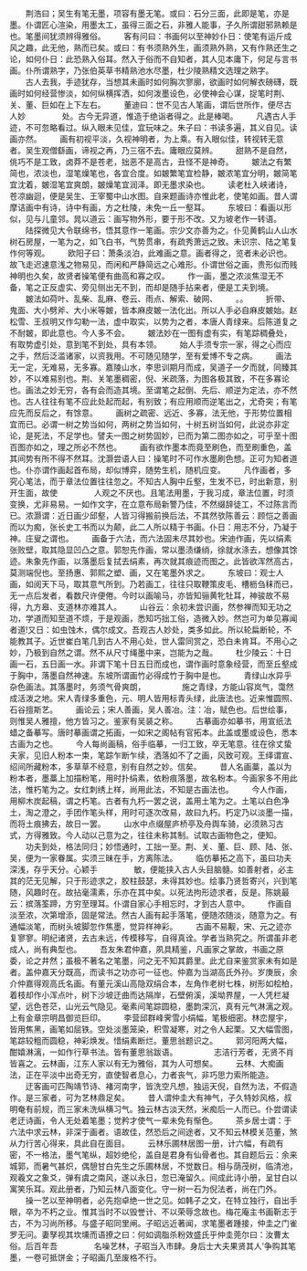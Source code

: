 <!-- { "loadSidebar": true } -->
　　荆浩曰；吴生有笔无墨，项容有墨无笔。或曰：石分三面，此即是笔，亦是墨。仆谓匠心渲染，用墨太工，虽得三面之石，非雅人能事，子久所谓甜邪熟赖是也。笔墨间犹须辨得雅俗。
　　客有问曰：书画何以至神妙仆日：使笔有运斤成风之趣，此无他，熟而已矣。或曰：有书须熟外生，画须熟外熟，又有作熟还生之论，如何仆日：此恐熟入俗耳。然入于俗而不自知者，其人见本庸下，何足与言书画。仆所谓熟字，乃张伯英草书精熟池水尽墨，杜少陵熟精文选理之熟字。
　　古人去我，手迹犹存，当想其未画时如何胸次寥廓，欲画时如何解衣磅礴，既画时如何经营惨淡，如何纵横挥洒，如何泼墨设色，必使神会心谋，捉笔时荆、关、董、巨如在上下左右。
　　董迪曰：世不见古人笔画，谓后世所作，便尽古人妙
　　
　　处。古今无异道，惟造于绝诣者得之。此是棒喝。
　　凡遇古人手迹，不可忽略看过。纵入眼未见佳，宜玩味之。朱子曰：书读多遍，其义自见。读画亦然。
　　画有初视平淡，久视神明者，为上乘。有入眼似佳，转视转无意者。吴生观僧繇画，谛视之再，乃三宿不去。庸眼应莫辨。
　　甜熟不是自然，佻巧不是工致，卤莽不是苍老，拙恶不是高古，丑怪不是神奇。
　　皴法之有繁简也，浓淡也，湿笔燥笔也，各宜合度。如皴繁笔宜检静，皴浓笔宜分明，皴简笔宜沈着，皴湿笔宜爽朗，皴燥笔宜润泽。即无墨求染也。
　　读老杜入峡诸诗，苍凉幽迴，便是吴生、王宰蜀中山水图。自来题画诗亦惟此老，使笔如画。昔人谓摩诘画中有诗，诗中有画，方之杜陵，未免一丘一壑耳。
　　东坡曰：看画以形似，见与儿童邻。晁以道云：画写物外形，要于形不改。又为坡老作一转语。
　　陆探微见大令联绵书，悟其意作一笔画。宗少文亦善为之。仆见黄鹤山人山水树石房屋，一笔为之，如飞白书，气势贯串，有疏秀萧远之致。未识宗、陆之笔复作何等观。
　　欧阳子曰：萧条淡泊，此难画之意。画者得之，览者未必识也。故飞走迟速意浅之物易见，而闲和严静简远之心难形。仆谓世俗之画，贵形似而贱神明也久矣，故贤者操笔便有曲高和寡之叹。
　　作一画，墨之浓淡焦湿无不备，笔之正反虚实、旁见侧出无不到，而却是随手拈来者，便是工夫到境。
　　皴法如荷叶、乱柴、乱麻、卷云、雨点、解索、破网、
　　。。
　　折带、鬼面、大小劈斧、大小米等皴，皆本麻皮皴一法化出。所以人手必自麻皮皴始。赵松雪、王叔明又作勾勒一法，虚中取实，以势为之者，本唐人青绿来。后陈道复之不耐皴，即此意也。今人多不会。
　　皴法妙在一图有虚有实，有笔踪稠叠处，有取势虚引处，意到笔不到处，具有本领。
　　始人手须专宗一家，得之心而应之手，然后泛滥诸家，以资我用。不可随见随学，至有爱博不专之病。
　　画法无一定，无难易，无多寡。嘉陵山水，李思训期月而成，吴道子一夕而就，同臻其妙，不以难易别也。荆、关笔墨稠密，倪、米疏落，为图各极其致，不在多寡论也。画法之妙无穷，各有会而造其境。至谓笔之起倒、先后、顺逆为定法，亦不然也。古人往往有笔不应此处起而起，有别致；有应用顺而逆笔出之，尤奇突；有笔应先而反后之，有馀意。
　　画树之疏密、远近、多寡，法无他，于形势位置相宜而已。必谓一树之势当如何，两树之势当如何，十树五树当如何，此说亦非定论，是死法，不足学也。譬夫一图之树势固妙，已而为第二图亦如之，可乎至十图百图亦如之，理之所必不然也。
　　画有欲作墨本而竟至刷色，而至刷重色，盖其间势有所不得不然耳。沈灏尝语人曰：操笔时不可作水墨刷色想。正可为知者道也。仆亦谓作画起首布局，却似博弈，随势生机，随机应变。
　　凡作画者，多究心笔法，而于章法位置往往忽之。不知古人胸中丘壑，生发不已，时出新意，别开生面，故使
　　
　　人观之不厌也。且笔法用墨，于我习成，章法位置，时须变换，尤非易易。一如作文字，在立意布局新警乃佳，不然缀辞徒工，不过陈言而已。浓灏谓：近日画少邱壑，人皆习得搬前换后法，不其然欤陈善云：顾恺之善画而以为痴，张长史工书而以为颠，此二人所以精于书画。仆日：用志不分，乃凝于神。庄叟之谓也。
　　画备于六法，而六法固未尽其妙也。宋迪作画，先以绢素张败壁，取其隐显凹凸之意。郭恕先作画，常以墨渍缣绡，徐就水涤去，想像其馀迹。朱象先作画，以落墨后复拭去绢素，再次就其痕迹而图之。此皆欲浑然高古，莫测端倪也。至扬惠、郭熙之塑、画，又在笔墨外求之。
　　东坡曰：观士人画，如阅天下马，取其意气所到。乃若画工，往往只取鞭策皮毛、槽枥刍秣而已，无一点后发者，看数尺许便倦。今时以画喻马，亦皆知骊黄牝牡耳，神骏故不易得，九方皋、支道林亦难其人。
　　山谷云：余初未尝识画，然参禅而知无功之功，学道而知至道不烦，于是观画，悉知巧拙工俗，造微入妙。然岂可为单见寡闻者道!又日：如虫蚀木，偶尔成文。吾观古人妙处，类多如此。所以轮扁断轮，不能教其子。近世崔白笔几到古人不用心处，世人雷同赏之，恐白未肯耳。不用心之妙，乃极到自然之谓。然不从尺寸绳墨中来，岂能为之哉。
　　杜少陵云：十日画一石，五日画一水。非谓下笔十日五日而成也，谓作画时意象经营，而至丘壑成于胸中，落墨自然神速。东坡所谓画竹必得成竹于胸中是也。
　　青绿山水异乎杂色画法。其落墨时，务须气骨爽朗，
　　
　　施之青绿，方能山容岚气，霭然成活泼之地。宋人青绿多重色，元、明人皆用标青头绿，此唐法也。近来惟圆照、石谷擅斯艺。
　　画论云；宋人善画，吴人善冶。注：冶，赋色也。后世绘事，则惟吴人雅擅，他方皆习之。鉴家有吴装之称。
　　古摹画亦如摹书，用宣纸法蜡之备摹写。唐时摹画谓之拓画，一如宋之阁帖有官拓本。此盖或墨或设色，悉本古画为之也。
　　今人每尚画稿，俗手临摹，一归工致，卒无笔意。往在徐丈蛰夫家，见旧人粉本一束，笔踪乍断乍续，洒落如不了之画，风致可观。王绎谓宣、绍间所藏粉本，多草草不经意，别有自然之妙。信矣。
　　昔人名画藁，盖以为粉本者，墨藁上加描粉笔，用时扑绢素，依粉痕落墨，故名粉本。今画家多不用此法，惟朽笔为之。女红刺绣上样，尚用此法，不知是古画法也。
　　今人作画，用柳木炭起稿，谓之朽笔。古者有九朽一罢之说，盖用土笔为之。土笔以白色净土，淘之澄之，手团作笔头样，用时可逐次改易，故曰九朽。朽定乃以淡墨一描，而将土痕拂去，故日一罢。
　　山水中点缀屋庐桥亭及舟舆车骑，必须熟习古式，方得雅致。今人动以己意为之，往往未称其制。试取古画物色之，便知。
　　功夫到处，格法同归；妙悟通时，工拙一至。荆、关、董、巨、顾、陆、张、吴，便为一家眷属。实须三昧在手，方离陈法。
　　临仿摹拓之高下，虽曰功夫深浅，存乎天分。心颖手
　　
　　敏，便能挟入古人头目脑髓。如善射者，必主其的茫无见解，只于形迹求之，胶柱鼓瑟，未得其妙也。绘事乃贤哲寄兴，兴到笔随，风趣时在。故拈毫濡素，乐亦在其中矣。以死法拘形迹求者，反是。陈姚最云：摈落筌蹄，方穷至理耳。仆谓自家心手相忘时，才到古人意中。
　　作画自淡至浓，次第增添，固是常法。然古人画有起手落笔，便随浓随淡，随意为之。有通幅淡笔，而树头坡脚忽作焦墨，觉异样神彩。
　　古画不易觏，宋、元之迹亦复寥寥。明纪诸贤，去古未远，传模移写，自得真诠。学者当熟究之。所谓虽非老成人，尚有典型也。
　　吾友朱君仲嘉，夙具精鉴，凡画家之掌故，书画之原委，论之井然；虽极不著名之笔墨，问之无不知其爵里。此尤自来鉴赏家未有如是者。盖仲嘉天分既高，而读书之功亦可一征也。仲嘉为当湖高氏外孙。岁庚辰，余介仲嘉得观高氏名画。有董元溪山高隐双绢合本，左角作老树七株，树形如桧柏，着枝却作小浑点叶，树下沙坡迂曲而达隔岸，石壁俯溪，溪坳界屋，一人凭栏凝望，远色苍茫，山光云气隐见。毫素间笔踪圆稳，墨韵深沉，真有元气淋漓之观。上有金章宗明昌御览巨印。
　　李营邱群峰霁雪小绢幅，笔极细密。林峦屋宇，皆用焦黑，画笔如屈铁。空处淡墨笼染，积雪凝寒，对之令人起栗。又大幅雪图，笔踪较粗而圆稳，神彩焕发。惜绢素断烂。董思翁题识之。
　　郭河阳两大幅，酣嬉淋漓，一如作行草书法。皆有董思翁跋语。
　　
　　志洁行芳者，无贤不肖皆喜之。云林画，江东人家以有无为雅俗，其为人可想矣。
　　云林、大痴画法，正在平淡中出奇无穷，直使智者息心，力者丧气，非巧思力索所能造。
　　迂客画可匹陶靖节诗、褚河南字，皆洗空凡想，独运天倪，自然为法，不假造作。是三家者，可为艺林鼎足矣。
　　昔人谓仲圭大有神气，子久特妙风格，叔明奄有前规，而三家未洗纵横习气。独云林古淡天然，米痴后一人而已。仆尝谓读老迂诗画，令人无处着笔墨；觉矜才使气一辈未免有惭色。
　　茶乡居士谓：于六法中求云林，非深于画者。语故佳，然恐后之间途者，又不知云林模关范董，煞从力行苦心得来，具此自在面目。
　　云林乐圃林居图一册，计六幅，有疏有密，不一格法，墨气笔纵，超妙绝伦，盖自是君身有仙骨者也。其自题后云：余来城郭，而暑气甚炽，偶憩甘白先生之乐圃林居，不觉数日。相与荫茂树，临清池，观羲文之象爻，弹有虞之南风，遂以永日，忽已淹留久。间成此诗小册，呈甘白以寓笑乐耳。观此册者，乃知云林八面变化。守一树一石为倪法者，尚在门外。
　　操一艺以至神明者，必先抱卓绝一世之见。如韩子之文，在特立独行，自出手眼，卒为不朽之业。惟其当时不以毁誉计、不以荣辱念故也。梅花庵主书画靳志于古，不为习尚所移。与盛子昭同里闸。子昭远近著闻，求笔墨者踵接，仲圭之门雀罗无问。妻孥视其坎壎而语撩之曰：何如调脂杀粉效盛氏乎仲圭莞尔曰：汝曹太俗。后百年吾
　　
　　名噪艺林，子昭当入市肆。身后士大夫果贤其人’争购其笔墨，一卷可抵饼金；子昭画几至废格不行。
